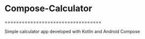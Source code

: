 # Compose-Calculator
==================================

Simple calculator app developed with Kotlin and Android Compose
